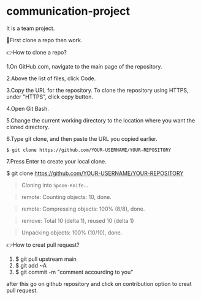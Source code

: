 # communication-project
It is a team project.

🚩First clone a repo then work.

👉How to clone a repo?

1.On GitHub.com, navigate to the main page of the repository.

2.Above the list of files, click  Code.

3.Copy the URL for the repository.
   To clone the repository using HTTPS, under "HTTPS", click copy button.
   
4.Open Git Bash.

5.Change the current working directory to the location where you want the cloned directory.

6.Type git clone, and then paste the URL you copied earlier.

    $ git clone https://github.com/YOUR-USERNAME/YOUR-REPOSITORY
    
7.Press Enter to create your local clone.

$ git clone https://github.com/YOUR-USERNAME/YOUR-REPOSITORY
> Cloning into `Spoon-Knife`...

> remote: Counting objects: 10, done.

> remote: Compressing objects: 100% (8/8), done.

> remove: Total 10 (delta 1), reused 10 (delta 1)

> Unpacking objects: 100% (10/10), done.

👉How to creat pull request?
1. $ git pull upstream main
2. $ git add ~A
3. $ git commit -m "comment accourding to you"

after this go on github repository and click on contribution option to creat pull request.
